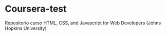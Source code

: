 # Coursera-test
Repositorio curso HTML, CSS, and Javascript for Web Developers  (Johns Hopkins University)
